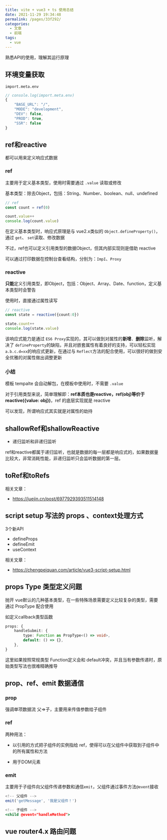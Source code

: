 ```yaml
---
title: vite + vue3 + ts 使用总结
date: 2021-11-29 19:34:48
permalink: /pages/33f292/
categories:
  - 文章
  - 前端
tags:
  - vue
---
```


熟悉API的使用，理解其运行原理

<!-- more -->

## 环境变量获取

`import.meta.env`

```ts
// console.log(import.meta.env)
{
    "BASE_URL": "/",
    "MODE": "development",
    "DEV": false,
    "PROD": true,
    "SSR": false
}
```

## ref和reactive

都可以用来定义响应式数据

### ref

主要用于定义基本类型，使用时需要通过 `.value` 读取或修改

基本类型：除去Object，包括：String、Number、boolean、null、undefined

```ts
// ref
const count = ref(0)

count.value++
console.log(count.value)
```

在定义基本类型时，响应式原理是与 vue2.x类似的 `Object.defineProperty()`，通过 `get`、 `set`读取、修改数据

不过，ref也可以定义引用类型的数据Object，但其内部实现则是借助 reactive

可以通过打印数据在控制台查看结构，分别为：`ImpI`、`Proxy`

### reactive

**只能**定义引用类型，即Object，包括：Object、Array、Date、function，定义基本类型时会警告

使用时，直接通过属性读写

```ts
// reactive
const state = reactive({count:0})

state.count++
console.log(state.value)
```

该响应式能力是通过 `ES6 Proxy`实现的，其可以做到对属性的**新增**、**删除**监听，解决了 `defineProperty`的缺陷，并且对嵌套属性有着良好的支持，可以轻松实现 `a.b.c.d=xx`的响应式更新，在通过与 `Reflect`方法的配合使用，可以很好的做到安全优雅的对属性做出调整更新

### 小结

模板 tempalte 会自动解包，在模板中使用时，不需要 `.value`

对于引用类型来说，简单理解即：**ref本质也是reactive，ref(obj)等价于reactive({value: obj})**，ref 的底层实现就是 reactive

可以发现，所谓响应式其实就是对属性的劫持

## shallowRef和shallowReactive

- 递归监听和非递归监听

ref和reactive都属于递归监听，也就是数据的每一层都是响应式的，如果数据量比较大，非常消耗性能，非递归监听只会监听数据的第一层。

## toRef和toRefs

相关文章：

- <https://juejin.cn/post/6977929393511514148>

## script setup 写法的 props 、context处理方式

3个新API

- defineProps
- defineEmit
- useContext

相关文章：

- <https://chengpeiquan.com/article/vue3-script-setup.html>

## props Type 类型定义问题

抛开 vue默认的几种基本类型，在一些特殊场景需要定义比较复杂的类型，需要通过 PropType 配合使用

如定义callback类型函数

```ts
props: {
    handleSubmit: {
        type: Function as PropType<() => void>,
        default: () => {},
    },
}
```

这里如果按照常规类型 Function定义会和 default冲突，并且当有参数传递时，原始类型写法也很难精确推导

## prop、ref、emit 数据通信

### prop

强调单项数据流 父=>子，主要用来传值参数给子组件

### ref

两种用法：

- 以引用的方式把子组件的实例指给 ref，使得可以在父组件中获取到子组件中的所有属性和方法

- 用于DOM元素

### emit

主要用于子组件向父组件传递参数和通信`emit`，父组件通过事件方法`@event`接收

```jsx
<!-- 父组件 -->
emit('getMessage', '我是父组件！')

<!-- 子组件 -->
<child @event="handleMethod">
```

## vue router4.x 路由问题
